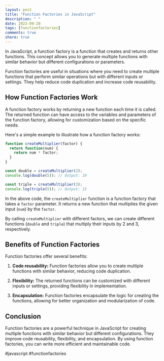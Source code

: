 ```yaml
---
layout: post
title: "Function Factories in JavaScript"
description: " "
date: 2023-09-20
tags: [functionfactories]
comments: true
share: true
---
```


In JavaScript, a function factory is a function that creates and returns other functions. This concept allows you to generate multiple functions with similar behavior but different configurations or parameters.

Function factories are useful in situations where you need to create multiple functions that perform similar operations but with different inputs or settings. They help reduce code duplication and increase code reusability.

## How Function Factories Work

A function factory works by returning a new function each time it is called. The returned function can have access to the variables and parameters of the function factory, allowing for customization based on the specific needs.

Here's a simple example to illustrate how a function factory works:

```javascript
function createMultiplier(factor) {
  return function(num) {
    return num * factor;
  }
}

const double = createMultiplier(2);
console.log(double(5)); // Output: 10

const triple = createMultiplier(3);
console.log(triple(5)); // Output: 15
```

In the above code, the `createMultiplier` function is a function factory that takes a `factor` parameter. It returns a new function that multiplies the given input (`num`) by the `factor`.

By calling `createMultiplier` with different factors, we can create different functions (`double` and `triple`) that multiply their inputs by 2 and 3, respectively.

## Benefits of Function Factories

Function factories offer several benefits:

1. **Code reusability:** Function factories allow you to create multiple functions with similar behavior, reducing code duplication.

2. **Flexibility:** The returned functions can be customized with different inputs or settings, providing flexibility in implementation.

3. **Encapsulation:** Function factories encapsulate the logic for creating the functions, allowing for better organization and modularization of code.

## Conclusion

Function factories are a powerful technique in JavaScript for creating multiple functions with similar behavior but different configurations. They improve code reusability, flexibility, and encapsulation. By using function factories, you can write more efficient and maintainable code.

#javascript #functionfactories